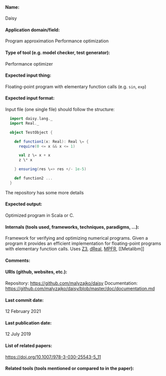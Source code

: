 #### Name:
Daisy

#### Application domain/field:
Program approximation
Performance optimization

#### Type of tool (e.g. model checker, test generator):
Performance optimizer

#### Expected input thing:
Floating-point program with elementary function calls (e.g. `sin`, `exp`)

#### Expected input format:
Input file (one single file) should follow the structure:
```scala
  import daisy.lang._
  import Real._

  object TestObject {

    def function1(x: Real): Real \= {
      require(0 <= x && x <= 1)

      val z \= x + x
      z \* x

    } ensuring(res \=> res +/- 1e-5)

    def function2 ...
  }
  ```
The repository has some more details 

#### Expected output:
Optimized program in Scala or C.

#### Internals (tools used, frameworks, techniques, paradigms, ...):
Framework for verifying and optimizing numerical programs.
Given a program it provides an efficient implementation for floating-point programs with elementary function calls.
Uses [Z3](Solvers/SMT/Z3.md), [dReal](Solvers/SMT/dReal.md), [MPFR](Libraries/MPFR.md), [[Metalibm]]

#### Comments:

#### URIs (github, websites, etc.):
Repository: https://github.com/malyzajko/daisy
Documentation: https://github.com/malyzajko/daisy/blob/master/doc/documentation.md

#### Last commit date:
12 February 2021

#### Last publication date:
12 July 2019

#### List of related papers:
https://doi.org/10.1007/978-3-030-25543-5_11

#### Related tools (tools mentioned or compared to in the paper):